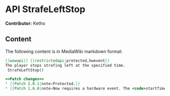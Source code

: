 # API StrafeLeftStop

**Contributor:** Ketho

## Content

The following content is in MediaWiki markdown format:

```mediawiki
{{wowapi}} {{restrictedapi|protected,hwevent}}
The player stops strafing left at the specified time.
 StrafeLeftStop()

==Patch changes==
* {{Patch 2.0.1|note=Protected.}}
* {{Patch 1.6.0|note=Now requires a hardware event. The <code>startTime</code> parameter seems to be ignored}}
```